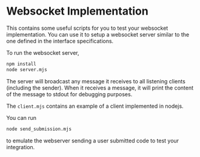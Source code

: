# Websocket Implementation

This contains some useful scripts for you to test your websocket implementation. You can use it to setup a websocket server similar to the one defined in the interface specifications.

To run the websocket server,
```bash 
npm install 
node server.mjs
```

The server will broadcast any message it receives to all listening clients (including the sender). When it receives a message, it will print the content of the message to stdout for debugging purposes.

The `client.mjs` contains an example of a client implemented in nodejs. 

You can run 

```bash
node send_submission.mjs
```

to emulate the webserver sending a user submitted code to test your integration. 